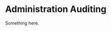 [title]: # (Administration Auditing)
[tags]: # (XXX)
[priority]: # (1506)
# Administration Auditing
Something here.
